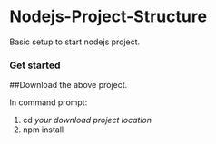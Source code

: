 # Nodejs-Project-Structure
Basic setup to start nodejs project.

### Get started
 
##Download the above project.
 
 In command prompt:

1. cd    *your download project location*
2. npm install
